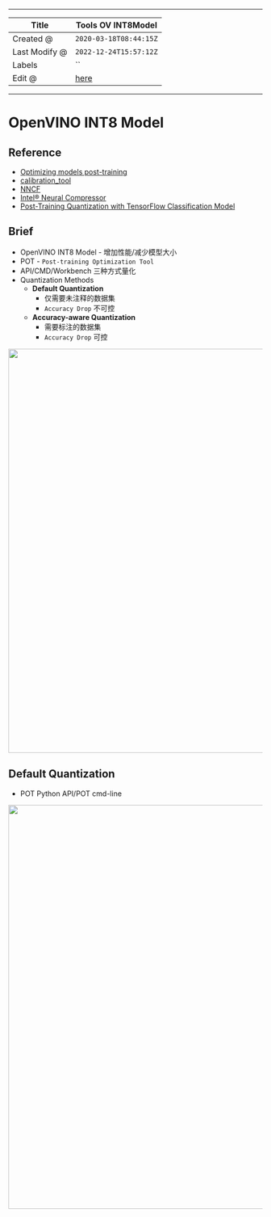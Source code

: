 -----

| Title         | Tools OV INT8Model                                    |
| ------------- | ----------------------------------------------------- |
| Created @     | `2020-03-18T08:44:15Z`                                |
| Last Modify @ | `2022-12-24T15:57:12Z`                                |
| Labels        | \`\`                                                  |
| Edit @        | [here](https://github.com/junxnone/aiwiki/issues/182) |

-----

# OpenVINO INT8 Model

## Reference

  - [Optimizing models
    post-training](https://docs.openvino.ai/latest/pot_introduction.html#doxid-pot-introduction)
  - [calibration\_tool](https://docs.openvinotoolkit.org/2019_R3.1/_inference_engine_tools_calibration_tool_README.html)
  - [NNCF](https://github.com/openvinotoolkit/nncf)
  - [Intel® Neural
    Compressor](https://github.com/intel/neural-compressor)
  - [Post-Training Quantization with TensorFlow Classification
    Model](https://github.com/openvinotoolkit/openvino_notebooks/blob/173645d14740b0ceba9d9785552823bf8330ce67/notebooks/301-tensorflow-training-openvino/301-tensorflow-training-openvino-pot.ipynb)

## Brief

  - OpenVINO INT8 Model - 增加性能/减少模型大小
  - POT - `Post-training Optimization Tool`
  - API/CMD/Workbench 三种方式量化
  - Quantization Methods
      - **Default Quantization**
          - 仅需要未注释的数据集
          - `Accuracy Drop` 不可控
      - **Accuracy-aware Quantization**
          - 需要标注的数据集
          - `Accuracy Drop` 可控

<img width=800 src="https://user-images.githubusercontent.com/2216970/168196362-17a40e1f-479e-48a8-9553-8681ed9faee3.png">

## Default Quantization

  - POT Python API/POT cmd-line

<img width=800 src="https://user-images.githubusercontent.com/2216970/168195305-aaebb76e-d783-462b-b178-b4fbfe3fee8a.png">
